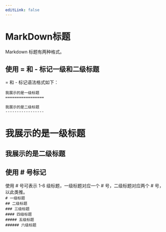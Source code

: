 ```yaml
---
editLink: false
---
```


# MarkDown标题
Markdown 标题有两种格式。

## 使用 = 和 - 标记一级和二级标题
= 和 - 标记语法格式如下：

`我展示的是一级标题`  
`=================`

`我展示的是二级标题`  
`-----------------`

我展示的是一级标题
=================

我展示的是二级标题
-----------------

## 使用 # 号标记
使用 # 号可表示 1-6 级标题，一级标题对应一个 # 号，二级标题对应两个 # 号，以此类推。       
`# 一级标题`  
`## 二级标题`  
`### 三级标题`  
`#### 四级标题`  
`##### 五级标题`  
`###### 六级标题`
